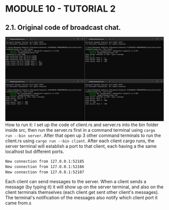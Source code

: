 # MODULE 10 - TUTORIAL 2

## 2.1. Original code of broadcast chat.
![alt text](screenshots/originalcode.png)
How to run it: I set up the code of client.rs and server.rs into the bin folder inside src, then run the server.rs first in a command terminal using `cargo run --bin server`. After that open up 3 other command terminals to run the client.rs using `cargo run --bin client`. 
After each client cargo runs, the server terminal will establish a port to that client, each having a the same localhost but different ports.
```cmd
New connection from 127.0.0.1:52185
New connection from 127.0.0.1:52186
New connection from 127.0.0.1:52187
``` 
Each client can send messages to the server. When a client sends a message (by typing it) it will show up on the server terminal, and also on the client terminals themselves (each client get sent other client's messages). The terminal's notification of the messages also notify which client port it came from.s
